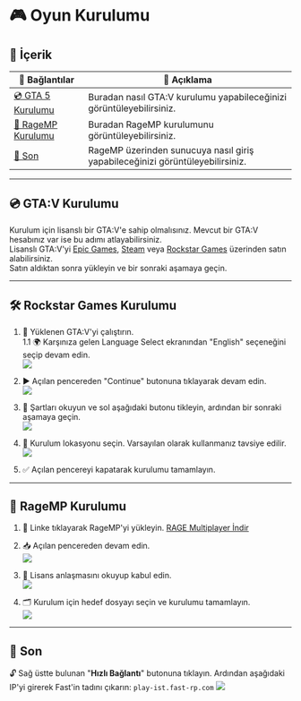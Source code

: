 # 🎮 Oyun Kurulumu 

## 📑 İçerik

| 🔗 Bağlantılar | 📄 Açıklama |
|---------------|------------|
| [💿 GTA 5 Kurulumu](#gta-v-kurulumu) | Buradan nasıl GTA:V kurulumu yapabileceğinizi görüntüleyebilirsiniz. |
| [🧩 RageMP Kurulumu](#ragemp-kurulumu) | Buradan RageMP kurulumunu görüntüleyebilirsiniz. |
| [🚀 Son](#son) | RageMP üzerinden sunucuya nasıl giriş yapabileceğinizi görüntüleyebilirsiniz. |

---

## 💿 GTA:V Kurulumu

Kurulum için lisanslı bir GTA:V'e sahip olmalısınız. Mevcut bir GTA:V hesabınız var ise bu adımı atlayabilirsiniz.  
Lisanslı GTA:V'yi [Epic Games](https://store.epicgames.com/tr/p/grand-theft-auto-v), [Steam](https://store.steampowered.com/app/3240220/Grand_Theft_Auto_V_Enhanced/) veya [Rockstar Games](https://store.rockstargames.com/game/buy-gta-v?utm_source=chatgpt.com) üzerinden satın alabilirsiniz.  
Satın aldıktan sonra yükleyin ve bir sonraki aşamaya geçin.

---

## 🛠️ Rockstar Games Kurulumu

1. 🎯 Yüklenen GTA:V'yi çalıştırın.  
    1.1 🌍 Karşınıza gelen Language Select ekranından "English" seçeneğini seçip devam edin.  
    ![](https://raw.githubusercontent.com/fastroleplay/wiki/refs/heads/main/images/language-select.png)

2. ▶️ Açılan pencereden "Continue" butonuna tıklayarak devam edin.  
    ![](https://raw.githubusercontent.com/fastroleplay/wiki/refs/heads/main/images/welcome.png)

3. 📜 Şartları okuyun ve sol aşağıdaki butonu tikleyin, ardından bir sonraki aşamaya geçin.  
    ![](https://raw.githubusercontent.com/fastroleplay/wiki/refs/heads/main/images/terms.png)

4. 💾 Kurulum lokasyonu seçin. Varsayılan olarak kullanmanız tavsiye edilir.  
    ![](https://raw.githubusercontent.com/fastroleplay/wiki/refs/heads/main/images/location.png)

5. ✅ Açılan pencereyi kapatarak kurulumu tamamlayın.

---

## 🧩 RageMP Kurulumu

1. 🔗 Linke tıklayarak RageMP'yi yükleyin.
[RAGE Multiplayer İndir](https://rage.mp)
2. 📥 Açılan pencereden devam edin.  
    ![](https://raw.githubusercontent.com/fastroleplay/wiki/refs/heads/main/images/ragempsetup.png)


    
3. 📃 Lisans anlaşmasını okuyup kabul edin.  
    ![](https://raw.githubusercontent.com/fastroleplay/wiki/refs/heads/main/images/license.png)

4. 🗂️ Kurulum için hedef dosyayı seçin ve kurulumu tamamlayın.  
    ![](https://raw.githubusercontent.com/fastroleplay/wiki/refs/heads/main/images/destination.png)

---

## 🚀 Son

🔓 Sağ üstte bulunan "**Hızlı Bağlantı**" butonuna tıklayın. Ardından aşağıdaki IP'yi girerek Fast'in tadını çıkarın:
```play-ist.fast-rp.com```
![](https://raw.githubusercontent.com/fastroleplay/wiki/refs/heads/main/images/ragemplogin.png)

